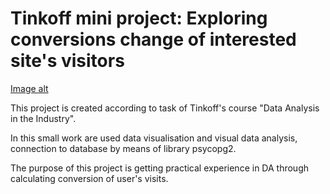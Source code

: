 # Tinkoff mini project: Exploring conversions change of interested site's visitors

[Image alt](https://github.com/{f_kyoub_h}/{tinkoff_mini_project}/raw/{main}/tinkoff_label.png)

This project is created according to task of Tinkoff's course "Data Analysis in the Industry".

In this small work are used data visualisation and visual data analysis, connection to database by means of library psycopg2.

The purpose of this project is getting practical experience in DA through calculating conversion of user's visits.
